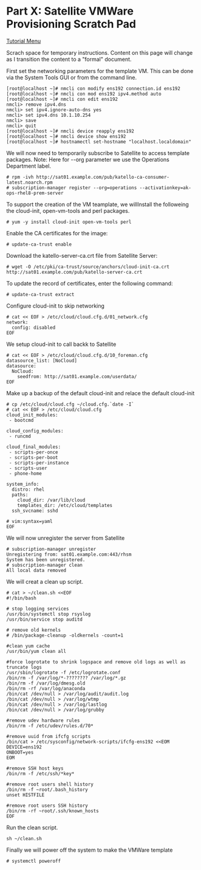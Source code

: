 # Part X: Satellite VMWare Provisioning Scratch Pad

[Tutorial Menu](https://github.com/pslucas0212/RedHat-Satellite-VM-Provisioning-to-vSphere-Tutorial)  

Scrach space for temporary instructions. Content on this page will change as I transition the content to a "formal" document.

First set the networking parameters for the template VM.  This can be done via the System Tools GUI or from the command line.
```
[root@localhost ~]# nmcli con modify ens192 connection.id ens192
[root@localhost ~]# nmcli con mod ens192 ipv4.method auto
[root@localhost ~]# nmcli con edit ens192
nmcli> remove ipv4.dns
nmcli> set ipv4.ignore-auto-dns yes
nmcli> set ipv4.dns 10.1.10.254
nmcli> save
nmcli> quit
[root@localhost ~]# nmcli device reapply ens192
[root@localhost ~]# nmcli device show ens192
[root@localhost ~]# hostnamectl set-hostname "localhost.localdomain"
```

We will now need to temporarily subscribe to Satellite to access template packages. Note: Here for --org parameter we use the Operations Department label.
```
# rpm -ivh http://sat01.example.com/pub/katello-ca-consumer-latest.noarch.rpm
# subscription-manager register --org=operations --activationkey=ak-ops-rhel8-prem-server 
```

To support the creation of the VM teamplate, we willInstall the followeing the cloud-init, open-vm-tools and perl packages.
```
# yum -y install cloud-init open-vm-tools perl
```

Enable the CA certificates for the image:
```
# update-ca-trust enable 
```

Download the katello-server-ca.crt file from Satellite Server:
```
# wget -O /etc/pki/ca-trust/source/anchors/cloud-init-ca.crt http://sat01.example.com/pub/katello-server-ca.crt
```

To update the record of certificates, enter the following command:
```
# update-ca-trust extract
```

Configure cloud-init to skip networking
```
# cat << EOF > /etc/cloud/cloud.cfg.d/01_network.cfg
network:
  config: disabled
EOF
```  

We setup cloud-init to call backk to Satellite
```
# cat << EOF > /etc/cloud/cloud.cfg.d/10_foreman.cfg
datasource_list: [NoCloud]
datasource:
  NoCloud:
    seedfrom: http://sat01.example.com/userdata/
EOF
```

Make up a backup of the default cloud-init and relace the default cloud-init
```
# cp /etc/cloud/cloud.cfg ~/cloud.cfg.`date -I`
# cat << EOF > /etc/cloud/cloud.cfg
cloud_init_modules:
 - bootcmd

cloud_config_modules:
 - runcmd

cloud_final_modules:
 - scripts-per-once
 - scripts-per-boot
 - scripts-per-instance
 - scripts-user
 - phone-home

system_info:
  distro: rhel
  paths:
    cloud_dir: /var/lib/cloud
    templates_dir: /etc/cloud/templates
  ssh_svcname: sshd

# vim:syntax=yaml
EOF
```

We will now unregister the server from Satellite
```
# subscription-manager unregister
Unregistering from: sat01.example.com:443/rhsm
System has been unregistered.
# subscription-manager clean
All local data removed
```
We will creat a clean up script.
```
# cat > ~/clean.sh <<EOF
#!/bin/bash

# stop logging services
/usr/bin/systemctl stop rsyslog
/usr/bin/service stop auditd

# remove old kernels
# /bin/package-cleanup -oldkernels -count=1

#clean yum cache
/usr/bin/yum clean all

#force logrotate to shrink logspace and remove old logs as well as truncate logs
/usr/sbin/logrotate -f /etc/logrotate.conf
/bin/rm -f /var/log/*-???????? /var/log/*.gz
/bin/rm -f /var/log/dmesg.old
/bin/rm -rf /var/log/anaconda
/bin/cat /dev/null > /var/log/audit/audit.log
/bin/cat /dev/null > /var/log/wtmp
/bin/cat /dev/null > /var/log/lastlog
/bin/cat /dev/null > /var/log/grubby

#remove udev hardware rules
/bin/rm -f /etc/udev/rules.d/70*

#remove uuid from ifcfg scripts
/bin/cat > /etc/sysconfig/network-scripts/ifcfg-ens192 <<EOM
DEVICE=ens192
ONBOOT=yes
EOM

#remove SSH host keys
/bin/rm -f /etc/ssh/*key*

#remove root users shell history
/bin/rm -f ~root/.bash_history
unset HISTFILE

#remove root users SSH history
/bin/rm -rf ~root/.ssh/known_hosts
EOF
```

Run the clean script.
```
sh ~/clean.sh
```

Finally we will power off the system to make the VMWare template
```
# systemctl poweroff
```

